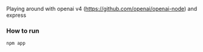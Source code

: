 Playing around with openai v4 (https://github.com/openai/openai-node) and express

### How to run

```sh
npm app
```
